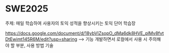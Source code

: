 # SWE2025

주제: 매일 학습하여 사용자의 토익 성적을 향상시키는 토익 단어 학습장

https://docs.google.com/document/d/18ybVIZsopO_dMa6dk8HVE_plMv8fvtDtEwimt145R6M/edit?usp=sharing
--> 기능 개발하면서 로컬에서 사용 시 주의해야 할 부분, 사용 방법 기술

